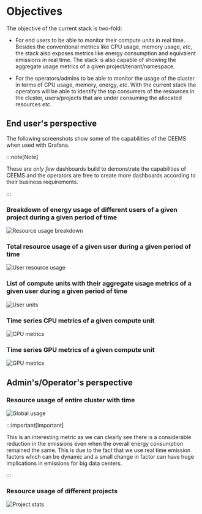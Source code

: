 # Objectives

The objective of the current stack is two-fold:

- For end users to be able to monitor their compute units in real time. Besides the 
conventional metrics like CPU usage, memory usage, _etc_, the stack also exposes 
metrics like energy consumption and equivalent emissions in real time. The stack is 
also capable of showing the aggregate usage metrics of a given project/tenant/namespace.

- For the operators/admins to be able to monitor the usage of the cluster in terms of 
CPU usage, memory, energy, _etc_. With the current stack the operators will be able to
identify the top consumers of the resources in the cluster, users/projects that are 
under consuming the allocated resources _etc_.

## End user's perspective

The following screenshots show some of the capabilities of the CEEMS when used with 
Grafana. 

:::note[Note]

These are _only few_ dashboards build to 
demonstrate the capabilities of CEEMS and the operators are free to create more 
dashboards according to their business requirements.

:::

### Breakdown of energy usage of different users of a given project during a given period of time

![Resource usage breakdown](/img/dashboards/agg_proj.png)

### Total resource usage of a given user during a given period of time

![User resource usage](/img/dashboards/agg.png)

### List of compute units with their aggregate usage metrics of a given user during a given period of time

![User units](/img/dashboards/job_list.png)

### Time series CPU metrics of a given compute unit

![CPU metrics](/img/dashboards/cpu_ts_stats.png)

### Time series GPU metrics of a given compute unit

![GPU metrics](/img/dashboards/gpu_ts_stats.png)

## Admin's/Operator's perspective

### Resource usage of entire cluster with time

![Global usage](/img/dashboards/global_usage.png)

:::important[Important]

This is an interesting metric as we can clearly see there is a considerable reduction
in the emissions even when the overall energy consumption remained the same. This is due 
to the fact that we use real time emission factors which can be dynamic and a small 
change in factor can have huge implications in emissions for big data centers.

:::

### Resource usage of different projects

![Project stats](/img/dashboards/project_stats.png)

